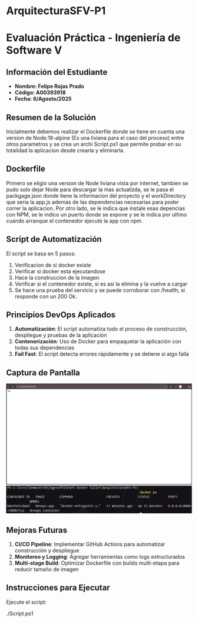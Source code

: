 # ArquitecturaSFV-P1

# Evaluación Práctica - Ingeniería de Software V

## Información del Estudiante
- **Nombre: Felipe Rojas Prado**
- **Código: A00393918**
- **Fecha: 6/Agosto/2025**

## Resumen de la Solución
Inicialmente debemos realizar el Dockerfile donde se tiene en cuenta una version de Node:18-alpine (Es una liviana para el caso del proceso) entre otros parametros y se crea un archi Script.ps1 que permite probar en su totalidad la aplicacion desde crearla y eliminarla.

## Dockerfile
Primero se eligio una version de Node liviana vista por internet, tambien se pudo solo dejar Node para descargar la mas actualizda, se le pasa el packgage.json donde tiene la informacion del proyecto y el workDirectory que seria la app.js ademas de las dependencias necesarias para poder correr la aplicacion. Por otro lado, se le indica que instale esas depencias con NPM, se le indico un puerto donde se expone y se le indica por ultimo cuando arranque el contenedor ejecute la app con npm.

## Script de Automatización
El script se basa en 5 pasos:
1. Verificacion de si docker existe
2. Verificar si docker esta ejecutandose
3. Hace la construccion de la imagen
4. Verificar si el contenedor existe, si es asi la elimina y la vuelve a cargar
5. Se hace una prueba del servicio y se puede corroborar con /health, si responde con un 200 Ok.

## Principios DevOps Aplicados
1. **Automatización**: El script automatiza todo el proceso de construcción, despliegue y pruebas de la aplicación
2. **Contenerización**: Uso de Docker para empaquetar la aplicación con todas sus dependencias
3. **Fail Fast**: El script detecta errores rápidamente y se detiene si algo falla

## Captura de Pantalla
![alt text](image.png)
![alt text](image-1.png)

## Mejoras Futuras
1. **CI/CD Pipeline**: Implementar GitHub Actions para automatizar construcción y despliegue
2. **Monitoreo y Logging**: Agregar herramientas como logs estructurados
3. **Multi-stage Build**: Optimizar Dockerfile con builds multi-etapa para reducir tamaño de imagen

## Instrucciones para Ejecutar

Ejecute el script:

./Script.ps1